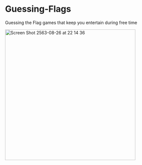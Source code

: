 # Guessing-Flags
Guessing the Flag games that keep you entertain during free time

<img width="427" alt="Screen Shot 2563-08-26 at 22 14 36" src="https://user-images.githubusercontent.com/45746492/91322117-8bf97880-e7e9-11ea-984d-cfe51722dcf3.png">
